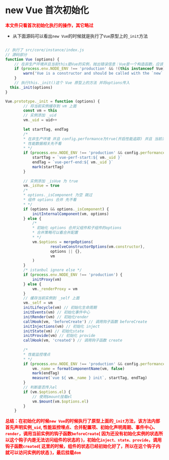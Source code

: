 # new Vue 首次初始化
<font color="red"><b>本文件只看首次初始化执行的操作，其它略过</b></font>
- 从下面源码可以看出`new Vue`的时候就是执行了`Vue`原型上的`_init`方法
```js

// 执行了 src/core/instance/index.js
// 源码部分
function Vue (options) {
    // 在非生产环境并且当前this是Vue的实例，抛出错误信息：Vue是一个构造函数，应该使用' new '关键字调用它
    if (process.env.NODE_ENV !== 'production' && !(this instanceof Vue)) {
        warn('Vue is a constructor and should be called with the `new` keyword')
    }
    // 执行this._init()这个 Vue 原型上的方法 并将options传入
  this._init(options)
}
```

```js
Vue.prototype._init = function (options) {
        // 将当前实例缓存到 vm 上面
        const vm = this
        // 实例添加 _uid
        vm._uid = uid++
        
        let startTag, endTag
        /*
        * 在非生产环境 并且 config.performance为true(开启性能追踪) 并且 当前浏览器支持 performance API时，开启性能追踪
        * 性能数据相关先不看
        * */
        if (process.env.NODE_ENV !== 'production' && config.performance && mark) {
            startTag = `vue-perf-start:${ vm._uid }`
            endTag = `vue-perf-end:${ vm._uid }`
            mark(startTag)
        }
        
        // 实例添加 _isVue 为 true
        vm._isVue = true
        /*
        * options._isComponent 为空 跳过
        * 组件 options 合并 先不看
        * */ 
        if (options && options._isComponent) {
            initInternalComponent(vm, options)
        } else {
            /*
            * 初始化 options 合并父组件和子组件的options
            * 合并策略可以看合并配置
            * */ 
            vm.$options = mergeOptions(
                    resolveConstructorOptions(vm.constructor),
                    options || {},
                    vm
            )
        }
        /* istanbul ignore else */
        if (process.env.NODE_ENV !== 'production') {
            initProxy(vm)
        } else {
            vm._renderProxy = vm
        }
        // 缓存当前实例到 _self 上面
        vm._self = vm
        initLifecycle(vm) // 初始化生命周期
        initEvents(vm) // 初始化事件中心
        initRender(vm) // 初始化render
        callHook(vm, 'beforeCreate') // 调用钩子函数 beforeCreate
        initInjections(vm) // 初始化 inject
        initState(vm) // 初始化state
        initProvide(vm) // 初始化 provide
        callHook(vm, 'created') // 调用钩子函数 create
        
        /*
        * 性能监控埋点
        * */
        if (process.env.NODE_ENV !== 'production' && config.performance && mark) {
            vm._name = formatComponentName(vm, false)
            mark(endTag)
            measure(`vue ${ vm._name } init`, startTag, endTag)
        }
        // 判断是否传入el
        if (vm.$options.el) {
            // 使用$mount挂载el
            vm.$mount(vm.$options.el)
        }
    }
```

<font color="red"><b>总结：在初始化的时候`new Vue`的时候执行了原型上面的`_init`方法，该方法内部首先声明实例`_uid`, 
性能监控埋点、合并配置项、初始化声明周期、事件中心、`render`，调用当前实例的钩子函数`beforeCreate`( 因为还没有初始化实例的状态所以这个钩子内是无法访问组件的状态的 )，初始化`inject、state、provide`，调用钩子函数`created`( 这里的时候，组件的状态已经初始化好了，所以在这个钩子内就可以访问实例的状态 )，最后挂载`dom`</b></font>

















<style>
#app .theme-default-content {
    max-width: 1200px;
}
</style>

